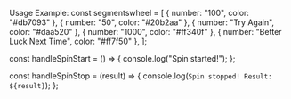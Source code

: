 Usage Example:
const segmentswheel = [
    { number: "100", color: "#db7093" },
    { number: "50", color: "#20b2aa" },
    { number: "Try Again", color: "#daa520" },
    { number: "1000", color: "#ff340f" },
    { number: "Better Luck Next Time", color: "#ff7f50" },
  ];
  
const handleSpinStart = () => {
  console.log("Spin started!");
};

const handleSpinStop = (result) => {
  console.log(`Spin stopped! Result: ${result}`);
};

<SpinWheel
  segments={segmentswheel}
  onSpinStart={handleSpinStart}
  onSpinStop={handleSpinStop}
/>
